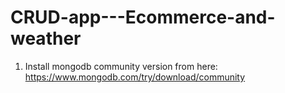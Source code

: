 # CRUD-app---Ecommerce-and-weather

1. Install mongodb community version from here: https://www.mongodb.com/try/download/community
